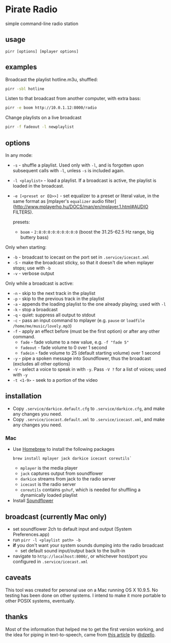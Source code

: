 # Pirate Radio

simple command-line radio station

## usage

`pirr [options] [mplayer options]`

## examples

Broadcast the playlist hotline.m3u, shuffled:
``` sh
pirr -sbl hotline
```

Listen to that broadcast from another computer, with extra bass:
``` sh
pirr -e boom http://10.0.1.12:8000/radio
```

Change playlists on a live broadcast
``` sh
pirr -f fadeout -l newplaylist
```

## options

In any mode:

- `-s` - shuffle a playlist. Used only with `-l`, and is forgotten upon
	subsequent calls with `-l`, unless `-s` is included again.
- `-l <playlist>` - load a playlist. If a broadcast is active, the playlist
	is loaded in the broadcast.
- `-e [<preset or EQ>>]` - set equalizer to a preset or literal value, in the
	same format as [mplayer's `equalizer` audio filter](http://www.mplayerhq.hu/DOCS/man/en/mplayer.1.html#AUDIO FILTERS).

	presets:
	- `boom` - `2:8:0:0:0:0:0:0:0:0` (boost the 31.25-62.5 Hz range,  big buttery bass)

Only when starting:

- `-b` - broadcast to icecast on the port set in `.service/icecast.xml`
- `-S` - make the broadcast sticky, so that it doesn't die when mplayer stops; use with `-b`
- `-v` - verbose output

Only while a broadcast is active:

- `-n` - skip to the next track in the playlist
- `-p` - skip to the previous track in the playlist
- `-a` - appends the loading playlist to the one already playing; used with `-l`
- `-k` - stop a broadcast
- `-q` - quiet: suppress all output to stdout
- `-c` - pass an input command to mplayer (e.g. `pause` or `loadfile /home/me/music/lovely.mp3`)
- `-f` - apply an effect before (must be the first option) or after any other command.
	- `fade` - fade volume to a new value, e.g. `-f "fade 5"`
	- `fadeout` - fade volume to 0 over 1 second
	- `fadein` - fade volume to 25 (default starting volume) over 1 second
- `-y` - pipe a spoken message into Soundflower, thus the broadcast (excludes all other options)
- `-V` - select a voice to speak in with `-y`. Pass `-V ?` for a list of voices; used with `-y`
- `-t <1-9>` - seek to a portion of the video

## installation

- Copy `.service/darkice.default.cfg` to `.service/darkice.cfg`, and make any changes you need.
- Copy `.service/icecast.default.xml` to `.service/icecast.xml`, and make any changes you need.

### Mac

- Use [Homebrew](http://brew.sh) to install the following packages
	```
	brew install mplayer jack darkice icecast coreutils`
	```
	- `mplayer` is the media player
	- `jack` captures output from soundflower
	- `darkice` streams from jack to the radio server
	- `icecast` is the radio server
	- `coreutils` contains `gshuf`, which is needed for shuffling a dynamically loaded playlist
- Install [Soundflower](https://rogueamoeba.com/freebies/soundflower/)

## broadcast (currently Mac only)

- set soundflower 2ch to default input and output (System Preferences.app)
- run `pirr -l <playlist path> -b`
- **if** you don't want your system sounds dumping into the radio broadcast
	- set default sound input/output back to the built-in
- navigate to `http://localhost:8000/`, or whichever host/port you configured in `.service/icecast.xml`

## caveats

This tool was created for personal use on a Mac running OS X 10.9.5. No testing
has been done on other systems. I intend to make it more portable to other
POSIX systems, eventually.

## thanks

Most of the information that helped me to get the first version working, and
the idea for piping in text-to-speech, came from [this
article](http://dzello.com/blog/2012/11/21/live-stream-audio-from-osx-mountain-lion-with-icecast-and-darkice/)
by [@dzello](https://github.com/dzello).
